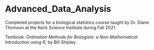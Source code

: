 # Advanced_Data_Analysis

Completed projects for a biological statistics course taught by Dr. Diane Thomson at the Keck Science Institute during Fall 2021.

Textbook: _Ordination Methods for Biologists: a Non-Mathematical Introduction using R_, by Bill Shipley.
